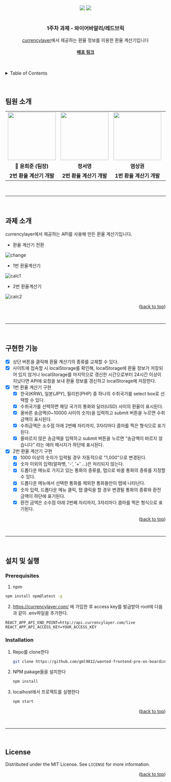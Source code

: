 <div id="top"></div>

<!-- PROJECT SHIELDS -->
<div align='center'>
  <img src="https://img.shields.io/badge/JavaScript-F7DF1E?style=for-the-badge&logo=javascript&logoColor=black"/>
  <img src="https://img.shields.io/badge/React-61DAFB?style=for-the-badge&logo=React&logoColor=blue"/>
</div>


<!-- PROJECT LOGO -->
<br />
<div align="center">

  <h3 align="center">1주차 과제 - 와이어바알리/레드브릭</h3>

  <p align="center">
    <a href="https://currencylayer.com/">currencylayer</a>에서 제공하는 환율 정보를 이용한 환율 계산기입니다
    <br />
    <br />
    <a href="http://tyranno-currency.s3-website.ap-northeast-2.amazonaws.com/"><strong>배포 링크</strong></a>
  </p>
</div>

<br>

<br>

<details>
  <summary>Table of Contents</summary>
  <ol>
    <li><a href="#팀원-소개">팀원 소개</a></li> 
    <li><a href="#과제-소개">과제 소개</a></li>
    <li><a href="#구현한-기능">구현한 기능</a></li>
    <li>
      <a href="#설치-및-실행">설치 및 실행
      <ul>
        <li><a href="#prerequisites">Prerequisites</a></li>
        <li><a href="#installation">Installation</a></li>
      </ul>
    </li>
    <li><a href="#프로젝트-구조">프로젝트 </a></li>
    <li><a href="#license">License</a></li>
  </ol>
</details>

<br>
<br>

<!--팀원 소개-->
## 팀원 소개

<table align="center">
<tr>
<td align="center"><a href="https://github.com/gml9812"><img src="https://avatars.githubusercontent.com/u/28294925?v=4" width="150px" /></a></td>
<td align="center"><a href="https://github.com/seoysauce"><img src="https://avatars.githubusercontent.com/u/65898861?v=4" width="150px" /></a></td>
<td align="center"><a href="https://github.com/Yummy-sk"><img src="https://avatars.githubusercontent.com/u/60822846?v=4" width="150px" /></a></td>
<td align="center"><a href="https://github.com/jambottle"><img src="https://avatars.githubusercontent.com/u/72926450?v=4" width="150px" /></a></td>

</tr>
<tr>
<td align="center"><b>👑 윤희준 (팀장)</b></td>
<td align="center"><b>정서영</b></td>
<td align="center"><b>염상권</b></td>
<td align="center"><b>김재원</b></td>
</tr>
<tr>
<td align="center"><b>2번 환율 계산기 개발</b></td>
<td align="center"><b>2번 환율 계산기 개발</b></td>
<td align="center"><b>1번 환율 계산기 개발</b></td>
<td align="center"><b>1번 환율 계산기 개발</b></td>
</tr>
</table>

<br>
<hr>
<br>

<!-- 과제 소개 -->
## 과제 소개

currencylayer에서 제공하는 API를 사용해 만든 환율 계산기입니다.

- 환율 계산기 전환

![change](https://user-images.githubusercontent.com/28294925/151042700-93c83989-bd94-42fd-a88c-d5a1ff2eedb8.gif)

- 1번 환율계산기 

![calc1](https://user-images.githubusercontent.com/28294925/151042703-b574e87f-0146-44de-ab14-1cfbb3b200a1.gif)

- 2번 환율계산기

![calc2](https://user-images.githubusercontent.com/65898861/151075691-c07d468e-43f6-4396-9c59-45bf7aacaa3b.gif)

<p align="right">(<a href="#top">back to top</a>)</p>

<br>
<hr>
<br>

<!-- 구현한 기능 -->
## 구현한 기능

- [x] 상단 버튼을 클릭해 환율 계산기의 종류를 교체할 수 있다.
- [x] 사이트에 접속할 시 localStorage를 확인해, localStorage에 환율 정보가 저장되어 있지 않거나 localStorage를 마지막으로 갱신한 시간으로부터 24시간 이상이 지났다면 API에 요청을 보내 환율 정보를 갱신하고 localStorage에 저장한다. 
- [x] 1번 환율 계산기 구현
  - [x] 한국(KRW), 일본(JPY), 필리핀(PHP) 중 하나의 수취국가를 select box로 선택할 수 있다.
  - [x] 수취국가를 선택하면 해당 국가의 통화와 달러(USD) 사이의 환율이 표시된다.
  - [x] 올바른 송금액(0~10000 사이의 숫자)을 입력하고 submit 버튼을 누르면 수취금액이 표시된다.
  - [x] 수취금액은 소수점 아래 2번째 자리까지, 3자리마다 콤마를 찍은 형식으로 표기된다. 
  - [x] 올바르지 않은 송금액을 입력하고 submit 버튼을 누르면 “송금액이 바르지 않습니다" 라는 에러 메시지가 하단에 표시된다.
- [x] 2번 환율 계산기 구현
  - [x] 1000 이상의 숫자가 입력될 경우 자동적으로 "1,000"으로 변경된다. 
  - [x] 숫자 이외의 입력(알파벳, '-', '+' ...)은 처리되지 않는다.
  - [x] 드롭다운 메뉴로 가지고 있는 통화의 종류를, 탭으로 바꿀 통화의 종류를 지정할 수 있다.
  - [x] 드롭다운 메뉴에서 선택한 통화를 제외한 통화들만이 탭에 나타난다. 
  - [x] 숫자 입력, 드롭다운 메뉴 클릭, 탭 클릭을 할 경우 변경될 통화의 종류와 환전 금액이 하단에 표기된다.
  - [x] 환전 금액은 소수점 아래 2번째 자리까지, 3자리마다 콤마를 찍은 형식으로 표기된다.

<p align="right">(<a href="#top">back to top</a>)</p>

<br>
<hr>
<br>

<!-- 설치 및 실행 -->
## 설치 및 실행

### Prerequisites

1. npm
  ```sh
  npm install npm@latest -g
  ```
2. https://currencylayer.com/ 에 가입한 후 access key를 발급받아 root에 다음과 같이 .env파일을 추가한다.
  ```
  REACT_APP_API_END_POINT=http://api.currencylayer.com/live
  REACT_APP_API_ACCESS_KEY=YOUR_ACCESS_KEY
  ```



### Installation

1. Repo를 clone한다
   ```sh
   git clone https://github.com/gml9812/wanted-frontend-pre-on-boarding-mission.git
   ```
2. NPM pakage들을 설치한다
   ```sh
   npm install
   ```
3. localhost에서 프로젝트를 실행한다
   ```sh
   npm start
   ```

<p align="right">(<a href="#top">back to top</a>)</p>

<br>
<hr>
<br>

<!-- LICENSE -->
## License

Distributed under the MIT License. See `LICENSE` for more information.

<p align="right">(<a href="#top">back to top</a>)</p>

